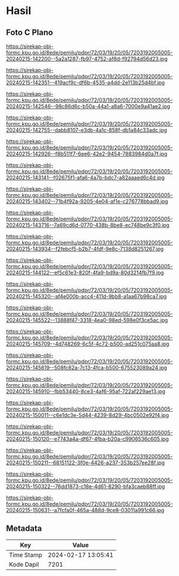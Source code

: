 # Hasil

## Foto C Plano

https://sirekap-obj-formc.kpu.go.id/8ede/pemilu/pdpr/72/03/19/20/05/7203192005005-20240215-142200--5a2a1287-fb97-4752-af8d-f92794d56d23.jpg

https://sirekap-obj-formc.kpu.go.id/8ede/pemilu/pdpr/72/03/19/20/05/7203192005005-20240215-142351--419acf9c-df6b-4535-a4dd-2e113b25d4bf.jpg

https://sirekap-obj-formc.kpu.go.id/8ede/pemilu/pdpr/72/03/19/20/05/7203192005005-20240215-142546--98c86d6c-b50a-44a1-a8a6-7000e9a41ae2.jpg

https://sirekap-obj-formc.kpu.go.id/8ede/pemilu/pdpr/72/03/19/20/05/7203192005005-20240215-142755--dabb8107-e3db-4a1c-858f-db1a84c33adc.jpg

https://sirekap-obj-formc.kpu.go.id/8ede/pemilu/pdpr/72/03/19/20/05/7203192005005-20240215-142926--f8b511f7-6ee6-42e2-9454-7883984d0a7f.jpg

https://sirekap-obj-formc.kpu.go.id/8ede/pemilu/pdpr/72/03/19/20/05/7203192005005-20240215-143141--f02675f1-afa6-4a7b-bdc7-a82aaaed6c4d.jpg

https://sirekap-obj-formc.kpu.go.id/8ede/pemilu/pdpr/72/03/19/20/05/7203192005005-20240215-143402--71b4f92a-9205-4e04-af1e-c276778bbad9.jpg

https://sirekap-obj-formc.kpu.go.id/8ede/pemilu/pdpr/72/03/19/20/05/7203192005005-20240215-143716--7a69cd6d-0770-438b-8be8-ec748be9c3f0.jpg

https://sirekap-obj-formc.kpu.go.id/8ede/pemilu/pdpr/72/03/19/20/05/7203192005005-20240215-143934--f2febcf5-b2b7-4fdf-9e8c-7138d8251267.jpg

https://sirekap-obj-formc.kpu.go.id/8ede/pemilu/pdpr/72/03/19/20/05/7203192005005-20240215-144122--ef5c61e3-820f-4fa9-bd9a-80d3214fb7f9.jpg

https://sirekap-obj-formc.kpu.go.id/8ede/pemilu/pdpr/72/03/19/20/05/7203192005005-20240215-145320--af4e000b-acc4-411d-9bb8-a1aa67b98ca7.jpg

https://sirekap-obj-formc.kpu.go.id/8ede/pemilu/pdpr/72/03/19/20/05/7203192005005-20240215-145522--13888f47-3318-4ea0-98ed-598e0f3ce5ac.jpg

https://sirekap-obj-formc.kpu.go.id/8ede/pemilu/pdpr/72/03/19/20/05/7203192005005-20240215-145709--4d748269-6c5f-4c72-b500-ad251c075aa8.jpg

https://sirekap-obj-formc.kpu.go.id/8ede/pemilu/pdpr/72/03/19/20/05/7203192005005-20240215-145819--508fc82a-7c13-4fca-b500-675523089a24.jpg

https://sirekap-obj-formc.kpu.go.id/8ede/pemilu/pdpr/72/03/19/20/05/7203192005005-20240215-145910--fbb53440-8ce3-4af6-95af-722af229ae13.jpg

https://sirekap-obj-formc.kpu.go.id/8ede/pemilu/pdpr/72/03/19/20/05/7203192005005-20240215-150011--c6e1dc3e-5d44-4239-8d29-4bc0502e92f4.jpg

https://sirekap-obj-formc.kpu.go.id/8ede/pemilu/pdpr/72/03/19/20/05/7203192005005-20240215-150120--e7743a4a-df67-4fba-b20a-c9906536c605.jpg

https://sirekap-obj-formc.kpu.go.id/8ede/pemilu/pdpr/72/03/19/20/05/7203192005005-20240215-150211--68151122-3f0e-4426-a237-353b257ee28f.jpg

https://sirekap-obj-formc.kpu.go.id/8ede/pemilu/pdpr/72/03/19/20/05/7203192005005-20240215-150322--76dd1873-c18e-4d61-8290-bfa3caeb88ff.jpg

https://sirekap-obj-formc.kpu.go.id/8ede/pemilu/pdpr/72/03/19/20/05/7203192005005-20240215-150631--a7fcfa0f-465a-488d-9ce8-03011a991c66.jpg


## Metadata

| Key        | Value               |
| ---------- | ------------------- |
| Time Stamp | 2024-02-17 13:05:41 |
| Kode Dapil | 7201                |



